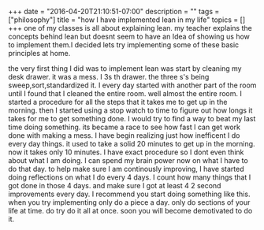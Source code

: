 +++
date = "2016-04-20T21:10:51-07:00"
description = ""
tags = ["philosophy"]
title = "how I have implemented lean in my life"
topics = []
+++
one of my classes is all about explaining lean. my teacher explains the concepts behind 
lean but doesnt seem to have an Idea of showing us how to implement them.I decided lets try implementing some of these basic principles 
at home.
<!--more--!>

the very first thing I did was to implement lean was start by cleaning my desk drawer.
it was a mess. I 3s th drawer. the three s's being sweep,sort,standardized it.
I every day started with another part of the room until I found that I cleaned the entire 
room. well almost the entire room. I started a procedure for all the steps that it takes me to get up in the morning.

then I started using a stop watch to time to figure out how longs it takes for me to get something done.
I would try to find a way to beat my last time doing something. its became a race to see how fast I can get work done
with making a mess.

I have begin realizing just how inefficent I do every day things. it used to take a solid 20 minutes to get up in the
morning. now it takes only 10 minutes. I have exact procedure so I dont even think about what I am doing.
I can spend my brain power now on what I have to do that day.

to help make sure I am continously improving, I have started doing reflections on what I do every 4 days. 
I count how many things that I got done in those 4 days. and make sure I got at least 4 2 second improvements every day.

I recommend you start doing something like this. when you try implementing only do a piece a day. only do sections of
your life at time.  do try do it all at once. soon you will become demotivated to do it.
